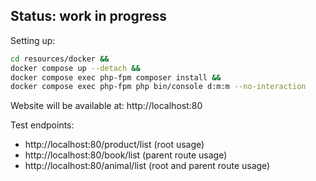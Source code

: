 Status: work in progress
------
Setting up:

```bash
cd resources/docker && 
docker compose up --detach && 
docker compose exec php-fpm composer install &&
docker compose exec php-fpm php bin/console d:m:m --no-interaction
```

Website will be available at:
http://localhost:80

Test endpoints:
- http://localhost:80/product/list (root usage)
- http://localhost:80/book/list (parent route usage)
- http://localhost:80/animal/list (root and parent route usage)